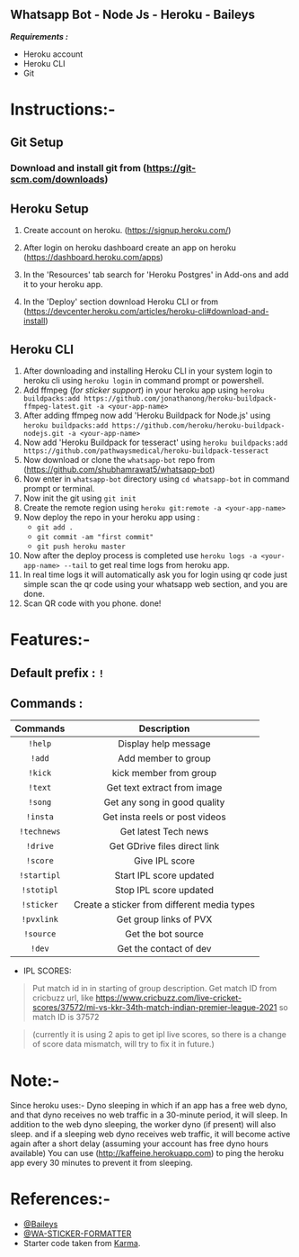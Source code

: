 ## Whatsapp Bot - Node Js - Heroku - Baileys

**_Requirements :_**

- Heroku account
- Heroku CLI
- Git

# Instructions:-

## Git Setup

### Download and install git from (https://git-scm.com/downloads)

## Heroku Setup

1. Create account on heroku. (https://signup.heroku.com/)

2. After login on heroku dashboard create an app on heroku (https://dashboard.heroku.com/apps)

3. In the 'Resources' tab search for 'Heroku Postgres' in Add-ons and add it to your heroku app.

4. In the 'Deploy' section download Heroku CLI or from (https://devcenter.heroku.com/articles/heroku-cli#download-and-install)

## Heroku CLI

1. After downloading and installing Heroku CLI in your system login to heroku cli using `heroku login` in command prompt or powershell.
2. Add ffmpeg (_for sticker support_) in your heroku app using `heroku buildpacks:add https://github.com/jonathanong/heroku-buildpack-ffmpeg-latest.git -a <your-app-name>`
3. After adding ffmpeg now add 'Heroku Buildpack for Node.js' using `heroku buildpacks:add https://github.com/heroku/heroku-buildpack-nodejs.git -a <your-app-name>`
4. Now add 'Heroku Buildpack for tesseract' using `heroku buildpacks:add https://github.com/pathwaysmedical/heroku-buildpack-tesseract`
5. Now download or clone the `whatsapp-bot` repo from (https://github.com/shubhamrawat5/whatsapp-bot)
6. Now enter in `whatsapp-bot` directory using `cd whatsapp-bot` in command prompt or terminal.
7. Now init the git using `git init`
8. Create the remote region using `heroku git:remote -a <your-app-name>`
9. Now deploy the repo in your heroku app using :
   - `git add .`
   - `git commit -am "first commit"`
   - `git push heroku master`
10. Now after the deploy process is completed use `heroku logs -a <your-app-name> --tail` to get real time logs from heroku app.
11. In real time logs it will automatically ask you for login using qr code just simple scan the qr code using your whatsapp web section, and you are done.
12. Scan QR code with you phone. done!

# Features:-

## Default prefix : `!`

## Commands :

|  Commands   |                 Description                 |
| :---------: | :-----------------------------------------: |
|   `!help`   |            Display help message             |
|   `!add`    |             Add member to group             |
|   `!kick`   |           kick member from group            |
|   `!text`   |         Get text extract from image         |
|   `!song`   |        Get any song in good quality         |
|  `!insta`   |       Get insta reels or post videos        |
| `!technews` |            Get latest Tech news             |
|  `!drive`   |        Get GDrive files direct link         |
|  `!score`   |               Give IPL score                |
| `!startipl` |           Start IPL score updated           |
| `!stotipl`  |           Stop IPL score updated            |
| `!sticker`  | Create a sticker from different media types |
| `!pvxlink`  |           Get group links of PVX            |
|  `!source`  |             Get the bot source              |
|   `!dev`    |           Get the contact of dev            |

- IPL SCORES:

> Put match id in in starting of group description.
> Get match ID from cricbuzz url, like https://www.cricbuzz.com/live-cricket-scores/37572/mi-vs-kkr-34th-match-indian-premier-league-2021 so match ID is 37572

> (currently it is using 2 apis to get ipl live scores, so there is a change of score data mismatch, will try to fix it in future.)

# Note:-

Since heroku uses:- Dyno sleeping in which if an app has a free web dyno, and that dyno receives no web traffic in a 30-minute period, it will sleep. In addition to the web dyno sleeping, the worker dyno (if present) will also sleep. and if a sleeping web dyno receives web traffic, it will become active again after a short delay (assuming your account has free dyno hours available)
You can use (http://kaffeine.herokuapp.com) to ping the heroku app every 30 minutes to prevent it from sleeping.

# References:-

- [@Baileys](https://github.com/adiwajshing/Baileys)
- [@WA-STICKER-FORMATTER](https://github.com/Alensaito1/wa-sticker-formatter)
- Starter code taken from [Karma](https://github.com/karmaisgreat/simple-whatsapp-bot).
